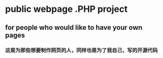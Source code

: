 # public webpage .PHP project

## for people who would like to have your own pages

### 这是为那些想要制作网页的人，同样也是为了我自己，写的开源代码
